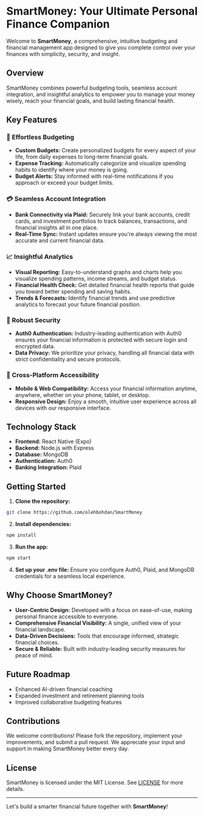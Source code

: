 # SmartMoney: Your Ultimate Personal Finance Companion

Welcome to **SmartMoney**, a comprehensive, intuitive budgeting and financial management app designed to give you complete control over your finances with simplicity, security, and insight.

## Overview

SmartMoney combines powerful budgeting tools, seamless account integration, and insightful analytics to empower you to manage your money wisely, reach your financial goals, and build lasting financial health.

## Key Features

### 🎯 Effortless Budgeting
- **Custom Budgets:** Create personalized budgets for every aspect of your life, from daily expenses to long-term financial goals.
- **Expense Tracking:** Automatically categorize and visualize spending habits to identify where your money is going.
- **Budget Alerts:** Stay informed with real-time notifications if you approach or exceed your budget limits.

### 💳 Seamless Account Integration
- **Bank Connectivity via Plaid:** Securely link your bank accounts, credit cards, and investment portfolios to track balances, transactions, and financial insights all in one place.
- **Real-Time Sync:** Instant updates ensure you're always viewing the most accurate and current financial data.

### 📈 Insightful Analytics
- **Visual Reporting:** Easy-to-understand graphs and charts help you visualize spending patterns, income streams, and budget status.
- **Financial Health Check:** Get detailed financial health reports that guide you toward better spending and saving habits.
- **Trends & Forecasts:** Identify financial trends and use predictive analytics to forecast your future financial position.

### 🔐 Robust Security
- **Auth0 Authentication:** Industry-leading authentication with Auth0 ensures your financial information is protected with secure login and encrypted data.
- **Data Privacy:** We prioritize your privacy, handling all financial data with strict confidentiality and secure protocols.

### 📱 Cross-Platform Accessibility
- **Mobile & Web Compatibility:** Access your financial information anytime, anywhere, whether on your phone, tablet, or desktop.
- **Responsive Design:** Enjoy a smooth, intuitive user experience across all devices with our responsive interface.

## Technology Stack
- **Frontend:** React Native (Expo)
- **Backend:** Node.js with Express
- **Database:** MongoDB
- **Authentication:** Auth0
- **Banking Integration:** Plaid

## Getting Started

1. **Clone the repository:**
```bash
git clone https://github.com/olehbohdan/SmartMoney
```

2. **Install dependencies:**
```bash
npm install
```

3. **Run the app:**
```bash
npm start
```

4. **Set up your .env file:**
Ensure you configure Auth0, Plaid, and MongoDB credentials for a seamless local experience.

## Why Choose SmartMoney?
- **User-Centric Design:** Developed with a focus on ease-of-use, making personal finance accessible to everyone.
- **Comprehensive Financial Visibility:** A single, unified view of your financial landscape.
- **Data-Driven Decisions:** Tools that encourage informed, strategic financial choices.
- **Secure & Reliable:** Built with industry-leading security measures for peace of mind.

## Future Roadmap
- Enhanced AI-driven financial coaching
- Expanded investment and retirement planning tools
- Improved collaborative budgeting features

## Contributions

We welcome contributions! Please fork the repository, implement your improvements, and submit a pull request. We appreciate your input and support in making SmartMoney better every day.

## License

SmartMoney is licensed under the MIT License. See [LICENSE](LICENSE) for more details.

---

Let's build a smarter financial future together with **SmartMoney**!

